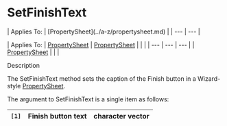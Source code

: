 




<h1 class="heading"><span class="name">SetFinishText</span></h1>
| Applies To: | [PropertySheet](../a-z/propertysheet.md) |
| --- | ---  |

| Applies To: | [PropertySheet](../a-z/propertysheet.md) | [PropertySheet](../a-z/propertysheet.md) |  |  |
| --- | --- | ---  |
| [PropertySheet](../a-z/propertysheet.md) |  |  |


Description


The SetFinishText method sets the caption of the Finish button in a Wizard-style [PropertySheet](../a-z/propertysheet.md).


The argument to SetFinishText is a single item as follows:

| `[1]` | Finish button text | character vector |
| --- | --- | ---  |



